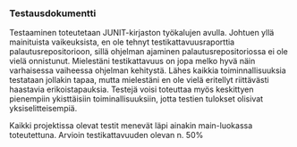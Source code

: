 ### Testausdokumentti

Testaaminen toteutetaan JUNIT-kirjaston työkalujen avulla. Johtuen yllä mainituista vaikeuksista, en ole tehnyt testikattavuusraporttia palautusrepositorioon, sillä ohjelman ajaminen palautusrepositoriossa ei ole vielä onnistunut. Mielestäni testikattavuus on jopa melko hyvä näin varhaisessa vaiheessa ohjelman kehitystä. Lähes kaikkia toiminnallisuuksia testataan jollakin tapaa, mutta mielestäni en ole vielä eritellyt riittävästi haastavia erikoistapauksia. Testejä voisi toteuttaa myös keskittyen pienempiin ykisttäisiin toiminallisuuksiin, jotta testien tulokset olisivat yksiselitteisempiä. 

Kaikki projektissa olevat testit menevät läpi ainakin main-luokassa toteutettuna. Arvioin testikattavuuden olevan n. 50% 
